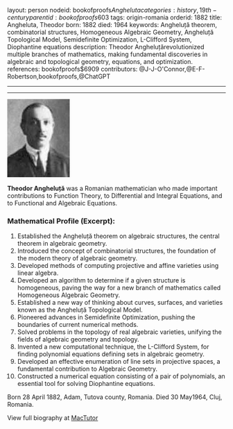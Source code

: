 layout: person
nodeid: bookofproofs$Angheluta
categories: history,19th-century
parentid: bookofproofs$603
tags: origin-romania
orderid: 1882
title: Angheluta, Theodor
born: 1882
died: 1964
keywords: Angheluță theorem, combinatorial structures, Homogeneous Algebraic Geometry, Angheluță Topological Model, Semidefinite Optimization, L-Clifford System, Diophantine equations
description: Theodor Angheluțărevolutionized multiple branches of mathematics, making fundamental discoveries in algebraic and topological geometry, equations, and optimization.
references: bookofproofs$6909
contributors: @J-J-O'Connor,@E-F-Robertson,bookofproofs,@ChatGPT

---



---

![Angheluta.jpg](https://github.com/bookofproofs/bookofproofs.github.io/blob/main/_sources/_assets/images/portraits/Angheluta.jpg?raw=true)

**Theodor Angheluță** was a Romanian mathematician who made important contributions to Function Theory, to Differential and Integral Equations, and to Functional and Algebraic Equations.

### Mathematical Profile (Excerpt):
1. Established the Angheluță theorem on algebraic structures, the central theorem in algebraic geometry.
2. Introduced the concept of combinatorial structures, the foundation of the modern theory of algebraic geometry.
3. Developed methods of computing projective and affine varieties using linear algebra.
4. Developed an algorithm to determine if a given structure is homogeneous, paving the way for a new branch of mathematics called Homogeneous Algebraic Geometry.
5. Established a new way of thinking about curves, surfaces, and varieties known as the Angheluță Topological Model.
6. Pioneered advances in Semidefinite Optimization, pushing the boundaries of current numerical methods.
7. Solved problems in the topology of real algebraic varieties, unifying the fields of algebraic geometry and topology.
8. Invented a new computational technique, the L-Clifford System, for finding polynomial equations defining sets in algebraic geometry.
9. Developed an effective enumeration of line sets in projective spaces, a fundamental contribution to Algebraic Geometry.
10. Constructed a numerical equation consisting of a pair of polynomials, an essential tool for solving Diophantine equations.

Born 28 April 1882, Adam, Tutova county, Romania. Died 30 May1964, Cluj, Romania.

View full biography at [MacTutor](https://mathshistory.st-andrews.ac.uk/Biographies/Angheluta/)
